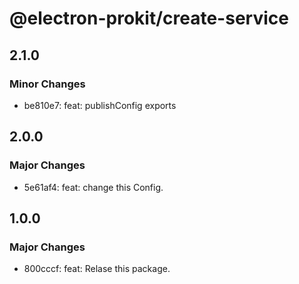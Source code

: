 # @electron-prokit/create-service

## 2.1.0

### Minor Changes

- be810e7: feat: publishConfig exports

## 2.0.0

### Major Changes

- 5e61af4: feat: change this Config.

## 1.0.0

### Major Changes

- 800cccf: feat: Relase this package.
